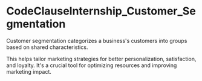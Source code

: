# CodeClauseInternship_Customer_Segmentation

Customer segmentation categorizes a business's customers into groups based on shared characteristics. 

This helps tailor marketing strategies for better personalization, satisfaction, and loyalty. It's a crucial tool for optimizing resources and improving marketing impact.
